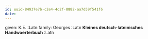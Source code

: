 ```yaml
---
id: uuid-84937e7b-c2e4-4c2f-8882-aa7d59f541f6
date: 
---
```


given: K.E. :Latn
family: Georges :Latn
**Kleines deutsch-lateinisches Handwoerterbuch** :Latn